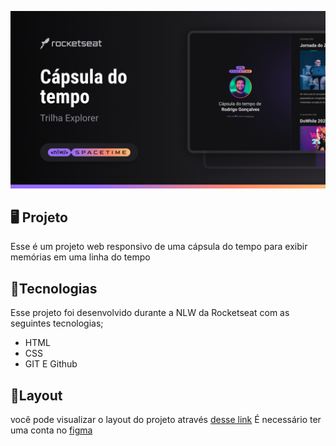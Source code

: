 <p align="center">
  <img src=".github/preview.png" alt="Foto capa" widht="100%" >
</p>

## 🖥️ Projeto 
Esse é um projeto web responsivo de uma cápsula do tempo para exibir memórias em uma linha do tempo

## 🚀Tecnologias
Esse projeto foi desenvolvido durante a NLW da Rocketseat com as seguintes tecnologias;

- HTML
- CSS
- GIT E Github

## 📔Layout 
você pode visualizar o layout do projeto através
[desse link](https://www.figma.com/file/vJXE4iN8YAZrnIKMnixKr1/C%C3%A1psula-do-tempo-%E2%80%A2-Trilha-Explorer-(Community)-(Copy)?type=design&node-id=306%3A84&t=NiCNSraiPFqZVFLC-1)
É necessário ter uma conta no [figma](https://www.figma.com)
